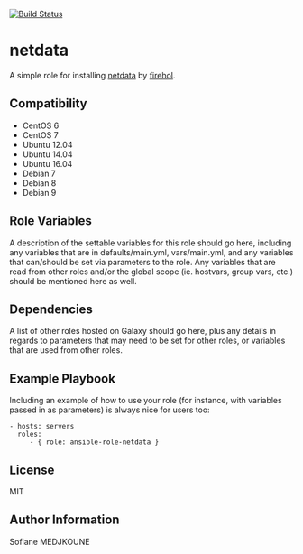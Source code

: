 [![Build Status](https://travis-ci.org/Nani-o/ansible-role-netdata.svg?branch=master)](https://travis-ci.org/Nani-o/ansible-role-netdata)

netdata
=======

A simple role for installing [netdata](https://github.com/firehol/netdata) by [firehol](https://github.com/firehol).

Compatibility
-------------

  - CentOS 6
  - CentOS 7
  - Ubuntu 12.04
  - Ubuntu 14.04
  - Ubuntu 16.04
  - Debian 7
  - Debian 8
  - Debian 9

Role Variables
--------------

A description of the settable variables for this role should go here, including any variables that are in defaults/main.yml, vars/main.yml, and any variables that can/should be set via parameters to the role. Any variables that are read from other roles and/or the global scope (ie. hostvars, group vars, etc.) should be mentioned here as well.

Dependencies
------------

A list of other roles hosted on Galaxy should go here, plus any details in regards to parameters that may need to be set for other roles, or variables that are used from other roles.

Example Playbook
----------------

Including an example of how to use your role (for instance, with variables passed in as parameters) is always nice for users too:

    - hosts: servers
      roles:
         - { role: ansible-role-netdata }

License
-------

MIT

Author Information
------------------

Sofiane MEDJKOUNE

